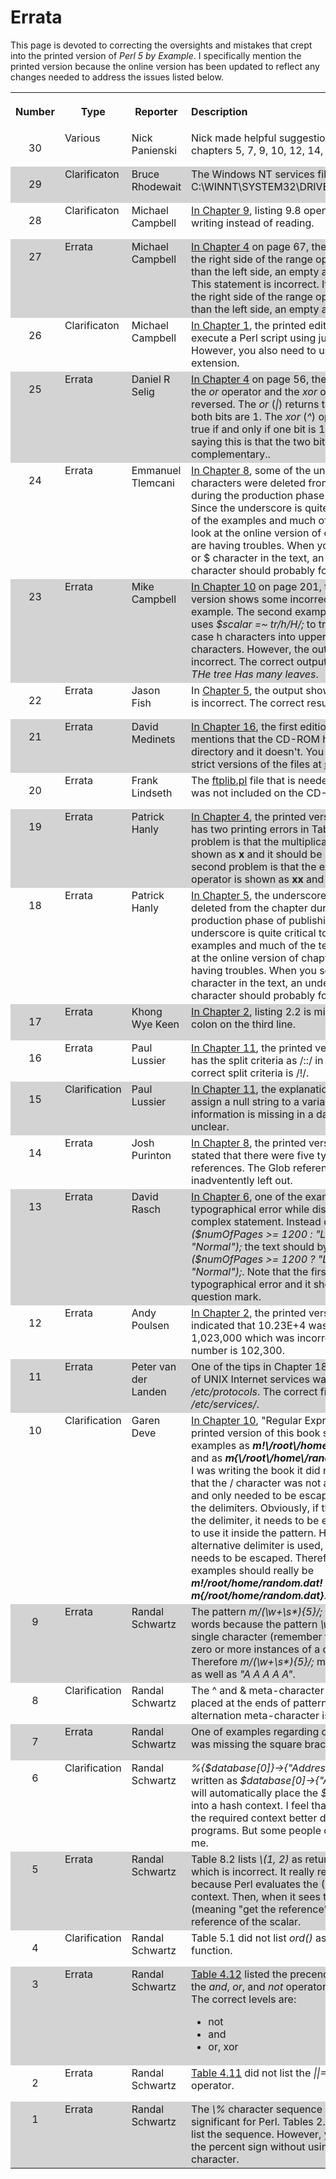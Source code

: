 # Errata

<P>This page is devoted to correcting the oversights and mistakes that crept 
into the printed version of <I>Perl 5 by Example</I>. I specifically mention the 
printed version because the online version has been updated to reflect any 
changes needed to address the issues listed below. 
<P>
<TABLE cellSpacing=0 cellPadding=10>
  <TBODY>
  <TR>
    <TH align=middle>
      <P>Number</P></TH>
    <TH align=middle>Type</TH>
    <TH align=middle>Reporter</TH>
    <TH align=left>Description</TH></TR>
  <TR>
    <TD vAlign=top align=middle>
      <P>30</P></TD>
    <TD vAlign=top>Various</TD>
    <TD vAlign=top>Nick Panienski</TD>
    <TD vAlign=top align=left>Nick made helpful suggestions regarding chapters 
      5, 7, 9, 10, 12, 14, and 15.</TD></TR>
  <TR>
    <TD vAlign=top align=middle bgColor=lightgrey>
      <P>29</P></TD>
    <TD vAlign=top bgColor=lightgrey>Clarificaton </TD>
    <TD vAlign=top bgColor=lightgrey>Bruce Rhodewait </TD>
    <TD vAlign=top align=left bgColor=lightgrey>The Windows NT services file 
      is called C:\WINNT\SYSTEM32\DRIVERS\etc\services.</TD></TR>
  <TR>
    <TD vAlign=top align=middle>
      <P>28</P></TD>
    <TD vAlign=top>Clarificaton</TD>
    <TD vAlign=top>Michael Campbell</TD>
    <TD vAlign=top align=left><A 
      href="ch09.cfm#Micheal Campbell_28">In 
      Chapter 9</A>, listing 9.8 opened a file for writing instead of reading. 
    </TD></TR>
  <TR>
    <TD vAlign=top align=middle bgColor=lightgrey>
      <P>27</P></TD>
    <TD vAlign=top bgColor=lightgrey>Errata</TD>
    <TD vAlign=top bgColor=lightgrey>Michael Campbell </TD>
    <TD vAlign=top align=left bgColor=lightgrey><A 
      href="ch04.cfm#Michael Campbell_27">In 
      Chapter 4</A> on page 67, the text stated "if the right side of the range 
      operator is greater than the left side, an empty array is created." This 
      statement is incorrect. It should be "if the right side of the range 
      operator is <B>less</B> than the left side, an empty array is 
      created."</I>.</TD></TR>
  <TR>
    <TD vAlign=top align=middle>
      <P>26</P></TD>
    <TD vAlign=top>Clarificaton</TD>
    <TD vAlign=top>Michael Campbell</TD>
    <TD vAlign=top align=left><A 
      href="ch01.cfm#Micheal Campbell">In Chapter 
      1</A>, the printed edition says you execute a Perl script using just it's 
      name. However, you also need to use it's file extension.</TD></TR>
  <TR>
    <TD vAlign=top align=middle bgColor=lightgrey>
      <P>25</P></TD>
    <TD vAlign=top bgColor=lightgrey>Errata</TD>
    <TD vAlign=top bgColor=lightgrey>Daniel R Selig </TD>
    <TD vAlign=top align=left bgColor=lightgrey><A 
      href="ch04.cfm#Daniel R Selig">In Chapter 
      4</A> on page 56, the descriptions for the <I>or</I> operator and the 
      <I>xor</I> operator are reversed. The <I>or</I> (<I>|</I>) returns true if 
      one or both bits are 1. The <I>xor</I> (<I>^</I>) operator returns true if 
      and only if one bit is 1. Another way of saying this is that the two bits 
      are complementary.</I>.</TD></TR>
  <TR>
    <TD vAlign=top align=middle>
      <P>24</P></TD>
    <TD vAlign=top>Errata</TD>
    <TD vAlign=top>Emmanuel Tlemcani</TD>
    <TD vAlign=top align=left><A 
      href="ch08.cfm">In Chapter 8</A>, some of the 
      underscore characters were deleted from the chapter during the production 
      phase of publishing. Since the underscore is quite critical to many of the 
      examples and much of the text, please look at the online version of 
      chapter 8 if you are having troubles. When you see a lone @ or $ character 
      in the text, an underscore character should probably follow it.</TD></TR>
  <TR>
    <TD vAlign=top align=middle bgColor=lightgrey>
      <P>23</P></TD>
    <TD vAlign=top bgColor=lightgrey>Errata</TD>
    <TD vAlign=top bgColor=lightgrey>Mike Campbell </TD>
    <TD vAlign=top align=left bgColor=lightgrey><A 
      href="ch10.cfm">In Chapter 10</A> on page 
      201, the printed version shows some incorrect output for an example. The 
      second example on the page uses <I>$scalar =~ tr/h/H/;</I> to translate 
      lower case h characters into uppercase H characters. However, the output 
      shown is incorrect. The correct output is <I>$scalar = THe tree Has many 
      leaves</I>.</TD></TR>
  <TR>
    <TD vAlign=top align=middle>
      <P>22</P></TD>
    <TD vAlign=top>Errata</TD>
    <TD vAlign=top>Jason Fish</TD>
    <TD vAlign=top align=left>In <A 
      href="ch05.cfm">Chapter 5</A>, the output 
      shown for Listing 5.1 is incorrect. The correct result is 78.5375.</TD></TR>
  <TR>
    <TD vAlign=top align=middle bgColor=lightgrey>
      <P>21</P></TD>
    <TD vAlign=top bgColor=lightgrey>Errata</TD>
    <TD vAlign=top bgColor=lightgrey>David Medinets </TD>
    <TD vAlign=top align=left bgColor=lightgrey><A 
      href="ch16.cfm">In Chapter 16</A>, the first 
      edition of the book mentions that the CD-ROM has a <I>strict</I> directory 
      and it doesn't. You can find the strict versions of the files at <A 
      href="strict.cfm">strict.cfm</A>.</TD></TR>
  <TR>
    <TD vAlign=top align=middle>
      <P>20</P></TD>
    <TD vAlign=top>Errata</TD>
    <TD vAlign=top>Frank Lindseth </TD>
    <TD vAlign=top align=left>The <A 
      href="ftplib.cfm">ftplib.pl</A> file that is 
      needed for Chapter 18 was not included on the CD-ROM. </TD></TR>
  <TR>
    <TD vAlign=top align=middle bgColor=lightgrey>
      <P>19</P></TD>
    <TD vAlign=top bgColor=lightgrey>Errata</TD>
    <TD vAlign=top bgColor=lightgrey>Patrick Hanly </TD>
    <TD vAlign=top align=left bgColor=lightgrey><A 
      href="ch04.cfm#Patrick Hanly">In Chapter 
      4</A>, the printed version of this book has two printing errors in Table 
      4.2. The first problem is that the multiplication operator is shown as 
      <B>x</B> and it should be <B>*</B>. And the second problem is that the 
      exponentiation operator is shown as <B>xx</B> and it should be 
    <B>**</B>.</TD></TR>
  <TR>
    <TD vAlign=top align=middle>
      <P>18</P></TD>
    <TD vAlign=top>Errata</TD>
    <TD vAlign=top>Patrick Hanly</TD>
    <TD vAlign=top align=left><A 
      href="ch05.cfm">In Chapter 5</A>, the 
      underscore character was deleted from the chapter during the production 
      phase of publishing. Since the underscore is quite critical to many of the 
      examples and much of the text, please look at the online version of 
      chapter 5 if you are having troubles. When you see a lone @ or $ character 
      in the text, an underscore character should probably follow it.</TD></TR>
  <TR>
    <TD vAlign=top align=middle bgColor=lightgrey>
      <P>17</P></TD>
    <TD vAlign=top bgColor=lightgrey>Errata</TD>
    <TD vAlign=top bgColor=lightgrey>Khong Wye Keen</TD>
    <TD vAlign=top align=left bgColor=lightgrey><A 
      href="ch02.cfm#Khong Wye Keen">In Chapter 
      2</A>, listing 2.2 is missing a semi-colon on the third line.</TD></TR>
  <TR>
    <TD vAlign=top align=middle>
      <P>16</P></TD>
    <TD vAlign=top>Errata</TD>
    <TD vAlign=top>Paul Lussier </TD>
    <TD vAlign=top align=left><A 
      href="ch11.cfm#Paul Lussier 2">In Chapter 
      11</A>, the printed version incorrectly has the split criteria as /::/ in 
      Listing 11.3. The correct split criteria is /!/.</TD></TR>
  <TR>
    <TD vAlign=top align=middle bgColor=lightgrey>
      <P>15</P></TD>
    <TD vAlign=top bgColor=lightgrey>Clarification</TD>
    <TD vAlign=top bgColor=lightgrey>Paul Lussier </TD>
    <TD vAlign=top align=left bgColor=lightgrey><A 
      href="ch11.cfm#Paul Lussier 1">In Chapter 
      11</A>, the explanation of how to assign a null string to a variable when 
      information is missing in a data record is unclear.</TD></TR>
  <TR>
    <TD vAlign=top align=middle>
      <P>14</P></TD>
    <TD vAlign=top>Errata</TD>
    <TD vAlign=top>Josh Purinton </TD>
    <TD vAlign=top align=left><A 
      href="ch08.cfm#Josh Purinton">In Chapter 
      8</A>, the printed version incorrectly stated that there were five types 
      of references. The Glob reference type was inadventently left out.</TD></TR>
  <TR>
    <TD vAlign=top align=middle bgColor=lightgrey>
      <P>13</P></TD>
    <TD vAlign=top bgColor=lightgrey>Errata</TD>
    <TD vAlign=top bgColor=lightgrey>David Rasch </TD>
    <TD vAlign=top align=left bgColor=lightgrey><A 
      href="ch06.cfm#David Rasch">In Chapter 6</A>, 
      one of the examples had a typographical error while discussing a complex 
      statement. Instead of <I>$bookSize = ($numOfPages &gt;= 1200 : "Large" : 
      "Normal");</I> the text should by <I>$bookSize = ($numOfPages &gt;= 1200 ? 
      "Large" : "Normal");</I>. Note that the first colon was a typographical 
      error and it should be a question mark.</TD></TR>
  <TR>
    <TD vAlign=top align=middle>
      <P>12</P></TD>
    <TD vAlign=top>Errata</TD>
    <TD vAlign=top>Andy Poulsen </TD>
    <TD vAlign=top align=left><A 
      href="ch02.cfm#Andy Poulsen">In Chapter 
      2</A>, the printed version of this book indicated that 10.23E+4 was 
      equivalent to 1,023,000 which was incorrect. The correct number is 
    102,300.</TD></TR>
  <TR>
    <TD vAlign=top align=middle bgColor=lightgrey>
      <P>11</P></TD>
    <TD vAlign=top bgColor=lightgrey>Errata</TD>
    <TD vAlign=top bgColor=lightgrey>Peter van der Landen </TD>
    <TD vAlign=top align=left bgColor=lightgrey>One of the tips in Chapter 18 
      said that the list of UNIX Internet services was available in 
      <I>/etc/protocols</I>. The correct file is <I>/etc/services/</I>.</TD></TR>
  <TR>
    <TD vAlign=top align=middle>
      <P>10</P></TD>
    <TD vAlign=top>Clarification</TD>
    <TD vAlign=top>Garen Deve </TD>
    <TD vAlign=top align=left><A 
      href="ch10.cfm#Garen Deve">In Chapter 10</A>, 
      "Regular Expressions"; the printed version of this book shows two examples 
      as <B><I>m!\/root\/home\/random.dat!</I></B> and as 
      <B><I>m{\/root\/home\/random.dat}</I></B>. While I was writing the book it 
      did not occur to be that the / character was not a metacharacter and only 
      needed to be escaped because of the delimiters. Obviously, if the / 
      character is the delimiter, it needs to be escaped in order to use it 
      inside the pattern. However, if an alternative delimiter is used, it no 
      longer needs to be escaped. Therefore, the examples should really be 
      <B><I>m!/root/home/random.dat!</I></B> and 
      <B><I>m{/root/home/random.dat}</I></B>.</TD></TR>
  <TR>
    <TD vAlign=top align=middle bgColor=lightgrey>
      <P>9</P></TD>
    <TD vAlign=top bgColor=lightgrey>Errata</TD>
    <TD vAlign=top bgColor=lightgrey>Randal Schwartz </TD>
    <TD vAlign=top align=left bgColor=lightgrey>The pattern 
      <I>m/(\w+\s*){5}/;</I> won't match five words because the pattern 
      <I>\w+\s*</I> matches a single character (remember that <I>*</I> matches 
      zero or more instances of a character). Therefore <I>m/(\w+\s*){5}/;</I> 
      matches <I>"AAAA"</I> as well as <I>"A A A A A"</I>.</TD></TR>
  <TR>
    <TD vAlign=top align=middle>
      <P>8</P></TD>
    <TD vAlign=top>Clarification</TD>
    <TD vAlign=top>Randal Schwartz </TD>
    <TD vAlign=top align=left>The ^ and &amp; meta-character don't need to be 
      placed at the ends of pattern when the alternation meta-character is also 
      used.</TD></TR>
  <TR>
    <TD vAlign=top align=middle bgColor=lightgrey>
      <P>7</P></TD>
    <TD vAlign=top bgColor=lightgrey>Errata</TD>
    <TD vAlign=top bgColor=lightgrey>Randal Schwartz </TD>
    <TD vAlign=top align=left bgColor=lightgrey>One of examples regarding 
      character classes was missing the square brackets.</TD></TR>
  <TR>
    <TD vAlign=top align=middle>
      <P>6</P></TD>
    <TD vAlign=top>Clarification</TD>
    <TD vAlign=top>Randal Schwartz </TD>
    <TD vAlign=top align=left><I>%{$database[0]}-&gt;{"Address"}</I> can also 
      be written as <I>$database[0]-&gt;{"Address"}</I>. Perl will automatically 
      place the <I>$database[0]</I> into a hash context. I feel that fully 
      specifying the required context better documents your programs. But some 
      people disagree with me.</TD></TR>
  <TR>
    <TD vAlign=top align=middle bgColor=lightgrey>
      <P>5</P></TD>
    <TD vAlign=top bgColor=lightgrey>Errata</TD>
    <TD vAlign=top bgColor=lightgrey>Randal Schwartz </TD>
    <TD vAlign=top align=left bgColor=lightgrey>Table 8.2 lists <I>\(1, 2)</I> 
      as returning "ARRAY", which is incorrect. It really returns "SCALAR" 
      because Perl evaluates the (1, 2) in a scalar context. Then, when it sees 
      the backslash (meaning "get the reference"), Perl takes the reference of 
      the scalar.</TD></TR>
  <TR>
    <TD vAlign=top align=middle>
      <P>4</P></TD>
    <TD vAlign=top>Clarification</TD>
    <TD vAlign=top>Randal Schwartz </TD>
    <TD vAlign=top align=left>Table 5.1 did not list <I>ord()</I> as a string 
      function.</TD></TR>
  <TR>
    <TD vAlign=top align=middle bgColor=lightgrey>
      <P>3</P></TD>
    <TD vAlign=top bgColor=lightgrey>Errata</TD>
    <TD vAlign=top bgColor=lightgrey>Randal Schwartz </TD>
    <TD vAlign=top align=left bgColor=lightgrey><A 
      href="ch04.cfm#table0412">Table 4.12</A> 
      listed the precendence level of the <I>and</I>, <I>or</I>, and <I>not</I> 
      operators incorrectly. The correct levels are:
      <UL>
        <LI>not
        <LI>and
        <LI>or, xor</LI></UL></TD></TR>
  <TR>
    <TD vAlign=top align=middle>
      <P>2</P></TD>
    <TD vAlign=top>Errata</TD>
    <TD vAlign=top>Randal Schwartz </TD>
    <TD vAlign=top align=left><A 
      href="ch04.cfm#table0411">Table 4.11</A> did 
      not list the <I>||=</I> assignment operator.</TD></TR>
  <TR>
    <TD vAlign=top align=middle bgColor=lightgrey>
      <P>1</P></TD>
    <TD vAlign=top bgColor=lightgrey>Errata</TD>
    <TD vAlign=top bgColor=lightgrey>Randal Schwartz </TD>
    <TD vAlign=top align=left bgColor=lightgrey>The <I>\%</I> character 
      sequence has no special significant for Perl. Tables 2.1 and 10.5 both 
      list the sequence. However, you can specify the percent sign without using 
      the backslash character.</TD></TR></TBODY></TABLE>

